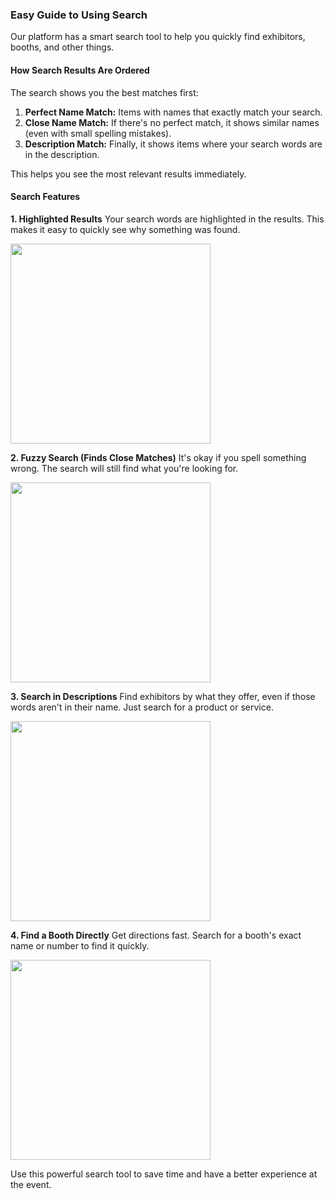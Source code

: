 ### Easy Guide to Using Search

Our platform has a smart search tool to help you quickly find exhibitors, booths, and other things.

#### How Search Results Are Ordered

The search shows you the best matches first:

1.  **Perfect Name Match:** Items with names that exactly match your search.
2.  **Close Name Match:** If there's no perfect match, it shows similar names (even with small spelling mistakes).
3.  **Description Match:** Finally, it shows items where your search words are in the description.

This helps you see the most relevant results immediately.

#### Search Features

**1. Highlighted Results**
Your search words are highlighted in the results. This makes it easy to quickly see why something was found.

<img src="/img/search/1.png" alt="" width="320" />

**2. Fuzzy Search (Finds Close Matches)**
It's okay if you spell something wrong. The search will still find what you're looking for.

<img src="/img/search/2.png" alt="" width="320" />

**3. Search in Descriptions**
Find exhibitors by what they offer, even if those words aren't in their name. Just search for a product or service.

<img src="/img/search/3.png" alt="" width="320" />

**4. Find a Booth Directly**
Get directions fast. Search for a booth's exact name or number to find it quickly.

<img src="/img/search/4.png" alt="" width="320" />

Use this powerful search tool to save time and have a better experience at the event.

